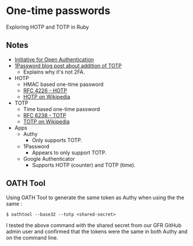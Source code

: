 # One-time passwords

Exploring HOTP and TOTP in Ruby

## Notes

* [Initiative for Open Authentication](https://openauthentication.org/)
* [1Password blog post about addition of TOTP](https://blog.agilebits.com/2015/01/26/totp-for-1password-users/)
  * Explains why it's not 2FA.
* HOTP
  * HMAC based one-time password
  * [RFC 4226 - HOTP](https://www.ietf.org/rfc/rfc4226.txt)
  * [HOTP on Wikipedia](https://en.wikipedia.org/wiki/HMAC-based_One-time_Password_Algorithm)
* TOTP
  * Time based one-time password
  * [RFC 6238 - TOTP](https://tools.ietf.org/html/rfc6238)
  * [TOTP on Wikipedia](https://en.wikipedia.org/wiki/Time-based_One-time_Password_Algorithm)
* Apps
  * Authy
    * Only supports TOTP.
  * 1Password
    * Appears to only support TOTP.
  * Google Authenticator
    * Supports HOTP (counter) and TOTP (time).

## OATH Tool

Using OATH Tool to generate the same token as Authy when using the the same <shared-secret>:

```
$ oathtool --base32 --totp <shared-secret>
```

I tested the above command with the shared secret from our GFR GitHub admin user and confirmed that the tokens were the same in both Authy and on the command line.
